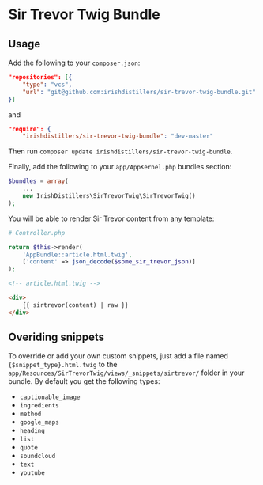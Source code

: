 # Sir Trevor Twig Bundle

## Usage

Add the following to your `composer.json`:

```json
"repositories": [{
    "type": "vcs",
    "url": "git@github.com:irishdistillers/sir-trevor-twig-bundle.git"
}]
```

and

```json
"require": {
    "irishdistillers/sir-trevor-twig-bundle": "dev-master"
```

Then run `composer update irishdistillers/sir-trevor-twig-bundle`.

Finally, add the following to your `app/AppKernel.php` bundles section:

```php
$bundles = array(
    ...
    new IrishDistillers\SirTrevorTwig\SirTrevorTwig()
);
```

You will be able to render Sir Trevor content from any template:

```php
# Controller.php

return $this->render(
    'AppBundle::article.html.twig',
    ['content' => json_decode($some_sir_trevor_json)]
);
```


```html
<!-- article.html.twig -->

<div>
    {{ sirtrevor(content) | raw }}
</div>
```

## Overiding snippets

To override or add your own custom snippets, just add a file named `{$snippet_type}.html.twig` to the
`app/Resources/SirTrevorTwig/views/_snippets/sirtrevor/` folder in your bundle. By default you get the
following types:

- `captionable_image`
- `ingredients`
- `method`
- `google_maps`
- `heading`
- `list`
- `quote`
- `soundcloud`
- `text`
- `youtube`
